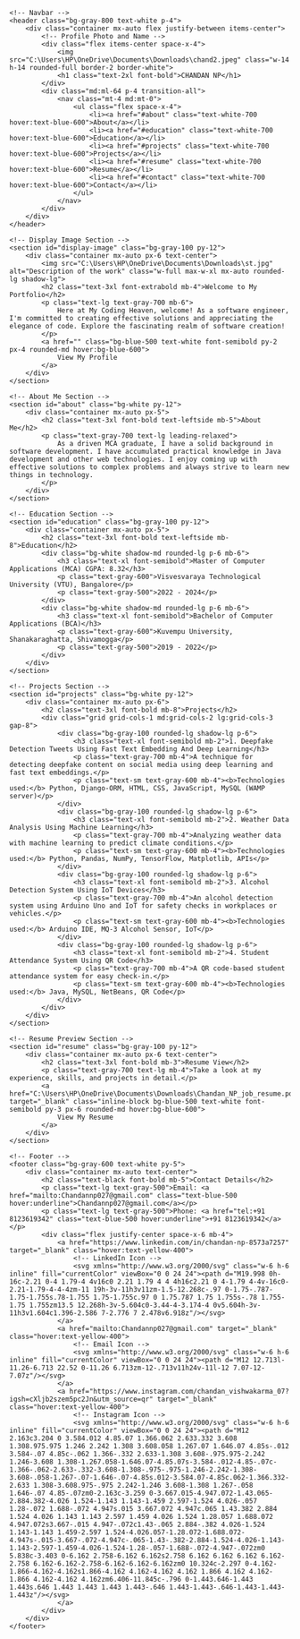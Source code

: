 <!DOCTYPE html>
<html lang="en">
<head>
    <meta charset="UTF-8">
    <meta name="viewport" content="width=device-width, initial-scale=1.0">
    <title>My Portfolio</title>
    <link href="https://cdn.jsdelivr.net/npm/tailwindcss@2.2.19/dist/tailwind.min.css" rel="stylesheet">
    <link rel="stylesheet" href="style.css">
</head>
<body class="bg-gray-100 text-gray-800">

    <!-- Navbar -->
    <header class="bg-gray-800 text-white p-4">
        <div class="container mx-auto flex justify-between items-center">
            <!-- Profile Photo and Name -->
            <div class="flex items-center space-x-4">
                <img src="C:\Users\HP\OneDrive\Documents\Downloads\chand2.jpeg" class="w-14 h-14 rounded-full border-2 border-white">
                <h1 class="text-2xl font-bold">CHANDAN NP</h1>
            </div>
            <div class="md:ml-64 p-4 transition-all">
                <nav class="mt-4 md:mt-0">
                    <ul class="flex space-x-4">
                        <li><a href="#about" class="text-white-700 hover:text-blue-600">About</a></li>
                        <li><a href="#education" class="text-white-700 hover:text-blue-600">Education</a></li>
                        <li><a href="#projects" class="text-white-700 hover:text-blue-600">Projects</a></li>
                        <li><a href="#resume" class="text-white-700 hover:text-blue-600">Resume</a></li>
                        <li><a href="#contact" class="text-white-700 hover:text-blue-600">Contact</a></li>
                    </ul>
                </nav>
            </div>
        </div>
    </header>
    
    <!-- Display Image Section -->
    <section id="display-image" class="bg-gray-100 py-12">
        <div class="container mx-auto px-6 text-center">
            <img src="C:\Users\HP\OneDrive\Documents\Downloads\st.jpg" alt="Description of the work" class="w-full max-w-xl mx-auto rounded-lg shadow-lg">
            <h2 class="text-3xl font-extrabold mb-4">Welcome to My Portfolio</h2>
            <p class="text-lg text-gray-700 mb-6">
                Here at My Coding Heaven, welcome! As a software engineer, I'm committed to creating effective solutions and appreciating the elegance of code. Explore the fascinating realm of software creation!
            </p>
            <a href="" class="bg-blue-500 text-white font-semibold py-2 px-4 rounded-md hover:bg-blue-600">
                View My Profile
            </a>
        </div>
    </section>
    
    <!-- About Me Section -->
    <section id="about" class="bg-white py-12">
        <div class="container mx-auto px-5">
            <h2 class="text-3xl font-bold text-leftside mb-5">About Me</h2>
            <p class="text-gray-700 text-lg leading-relaxed">
                As a driven MCA graduate, I have a solid background in software development. I have accumulated practical knowledge in Java development and other web technologies. I enjoy coming up with effective solutions to complex problems and always strive to learn new things in technology.
            </p>
        </div>
    </section>

    <!-- Education Section -->
    <section id="education" class="bg-gray-100 py-12">
        <div class="container mx-auto px-5">
            <h2 class="text-3xl font-bold text-leftside mb-8">Education</h2>
            <div class="bg-white shadow-md rounded-lg p-6 mb-6">
                <h3 class="text-xl font-semibold">Master of Computer Applications (MCA) CGPA: 8.32</h3>
                <p class="text-gray-600">Visvesvaraya Technological University (VTU), Bangalore</p>
                <p class="text-gray-500">2022 - 2024</p>
            </div>
            <div class="bg-white shadow-md rounded-lg p-6 mb-6">
                <h3 class="text-xl font-semibold">Bachelor of Computer Applications (BCA)</h3>
                <p class="text-gray-600">Kuvempu University, Shanakaraghatta, Shivamogga</p>
                <p class="text-gray-500">2019 - 2022</p>
            </div>
        </div>
    </section>

    <!-- Projects Section -->
    <section id="projects" class="bg-white py-12">
        <div class="container mx-auto px-6">
            <h2 class="text-3xl font-bold mb-8">Projects</h2>
            <div class="grid grid-cols-1 md:grid-cols-2 lg:grid-cols-3 gap-8">
                <div class="bg-gray-100 rounded-lg shadow-lg p-6">
                    <h3 class="text-xl font-semibold mb-2">1. Deepfake Detection Tweets Using Fast Text Embedding And Deep Learning</h3>
                    <p class="text-gray-700 mb-4">A technique for detecting deepfake content on social media using deep learning and fast text embeddings.</p>
                    <p class="text-sm text-gray-600 mb-4"><b>Technologies used:</b> Python, Django-ORM, HTML, CSS, JavaScript, MySQL (WAMP server)</p>
                </div>
                <div class="bg-gray-100 rounded-lg shadow-lg p-6">
                    <h3 class="text-xl font-semibold mb-2">2. Weather Data Analysis Using Machine Learning</h3>
                    <p class="text-gray-700 mb-4">Analyzing weather data with machine learning to predict climate conditions.</p>
                    <p class="text-sm text-gray-600 mb-4"><b>Technologies used:</b> Python, Pandas, NumPy, TensorFlow, Matplotlib, APIs</p>
                </div>
                <div class="bg-gray-100 rounded-lg shadow-lg p-6">
                    <h3 class="text-xl font-semibold mb-2">3. Alcohol Detection System Using IoT Devices</h3>
                    <p class="text-gray-700 mb-4">An alcohol detection system using Arduino Uno and IoT for safety checks in workplaces or vehicles.</p>
                    <p class="text-sm text-gray-600 mb-4"><b>Technologies used:</b> Arduino IDE, MQ-3 Alcohol Sensor, IoT</p>
                </div>
                <div class="bg-gray-100 rounded-lg shadow-lg p-6">
                    <h3 class="text-xl font-semibold mb-2">4. Student Attendance System Using QR Code</h3>
                    <p class="text-gray-700 mb-4">A QR code-based student attendance system for easy check-in.</p>
                    <p class="text-sm text-gray-600 mb-4"><b>Technologies used:</b> Java, MySQL, NetBeans, QR Code</p>
                </div>
            </div>
        </div>
    </section>

    <!-- Resume Preview Section -->
    <section id="resume" class="bg-gray-100 py-12">
        <div class="container mx-auto px-6 text-center">
            <h2 class="text-3xl font-bold mb-3">Resume View</h2>
            <p class="text-gray-700 text-lg mb-4">Take a look at my experience, skills, and projects in detail.</p>
            <a href="C:\Users\HP\OneDrive\Documents\Downloads\Chandan_NP_job_resume.pdf" target="_blank" class="inline-block bg-blue-500 text-white font-semibold py-3 px-6 rounded-md hover:bg-blue-600">
                View My Resume
            </a>
        </div>
    </section>

    <!-- Footer -->
    <footer class="bg-gray-600 text-white py-5">
        <div class="container mx-auto text-center">
            <h2 class="text-black font-bold mb-5">Contact Details</h2>
            <p class="text-lg text-gray-500">Email: <a href="mailto:Chandannp027@gmail.com" class="text-blue-500 hover:underline">Chandannp027@gmail.com</a></p>
            <p class="text-lg text-gray-500">Phone: <a href="tel:+91 8123619342" class="text-blue-500 hover:underline">+91 8123619342</a></p>
            <div class="flex justify-center space-x-6 mb-4">
                <a href="https://www.linkedin.com/in/chandan-np-8573a7257" target="_blank" class="hover:text-yellow-400">
                    <!-- LinkedIn Icon -->
                    <svg xmlns="http://www.w3.org/2000/svg" class="w-6 h-6 inline" fill="currentColor" viewBox="0 0 24 24"><path d="M19.998 0h-16c-2.21 0-4 1.79-4 4v16c0 2.21 1.79 4 4 4h16c2.21 0 4-1.79 4-4v-16c0-2.21-1.79-4-4-4zm-11 19h-3v-11h3v11zm-1.5-12.268c-.97 0-1.75-.787-1.75-1.755s.78-1.755 1.75-1.755c.97 0 1.75.787 1.75 1.755s-.78 1.755-1.75 1.755zm13.5 12.268h-3v-5.604c0-3.44-4-3.174-4 0v5.604h-3v-11h3v1.604c1.396-2.586 7-2.776 7 2.478v6.918z"/></svg>
                </a>
                <a href="mailto:Chandannp027@gmail.com" target="_blank" class="hover:text-yellow-400">
                    <!-- Email Icon -->
                    <svg xmlns="http://www.w3.org/2000/svg" class="w-6 h-6 inline" fill="currentColor" viewBox="0 0 24 24"><path d="M12 12.713l-11.26-6.713 22.52 0-11.26 6.713zm-12-.713v11h24v-11l-12 7.07-12-7.07z"/></svg>
                </a>
                <a href="https://www.instagram.com/chandan_vishwakarma_07?igsh=cXljb2szem5pc2Jn&utm_source=qr" target="_blank" class="hover:text-yellow-400">
                    <!-- Instagram Icon -->
                    <svg xmlns="http://www.w3.org/2000/svg" class="w-6 h-6 inline" fill="currentColor" viewBox="0 0 24 24"><path d="M12 2.163c3.204 0 3.584.012 4.85.07 1.366.062 2.633.332 3.608 1.308.975.975 1.246 2.242 1.308 3.608.058 1.267.07 1.646.07 4.85s-.012 3.584-.07 4.85c-.062 1.366-.332 2.633-1.308 3.608-.975.975-2.242 1.246-3.608 1.308-1.267.058-1.646.07-4.85.07s-3.584-.012-4.85-.07c-1.366-.062-2.633-.332-3.608-1.308-.975-.975-1.246-2.242-1.308-3.608-.058-1.267-.07-1.646-.07-4.85s.012-3.584.07-4.85c.062-1.366.332-2.633 1.308-3.608.975-.975 2.242-1.246 3.608-1.308 1.267-.058 1.646-.07 4.85-.07zm0-2.163c-3.259 0-3.667.015-4.947.072-1.43.065-2.884.382-4.026 1.524-1.143 1.143-1.459 2.597-1.524 4.026-.057 1.28-.072 1.688-.072 4.947s.015 3.667.072 4.947c.065 1.43.382 2.884 1.524 4.026 1.143 1.143 2.597 1.459 4.026 1.524 1.28.057 1.688.072 4.947.072s3.667-.015 4.947-.072c1.43-.065 2.884-.382 4.026-1.524 1.143-1.143 1.459-2.597 1.524-4.026.057-1.28.072-1.688.072-4.947s-.015-3.667-.072-4.947c-.065-1.43-.382-2.884-1.524-4.026-1.143-1.143-2.597-1.459-4.026-1.524-1.28-.057-1.688-.072-4.947-.072zm0 5.838c-3.403 0-6.162 2.758-6.162 6.162s2.758 6.162 6.162 6.162 6.162-2.758 6.162-6.162-2.758-6.162-6.162-6.162zm0 10.324c-2.297 0-4.162-1.866-4.162-4.162s1.866-4.162 4.162-4.162 4.162 1.866 4.162 4.162-1.866 4.162-4.162 4.162zm6.406-11.845c-.796 0-1.443.646-1.443 1.443s.646 1.443 1.443 1.443 1.443-.646 1.443-1.443-.646-1.443-1.443-1.443z"/></svg>
                </a>
            </div>
        </div>
    </footer>
</body>
</html>
